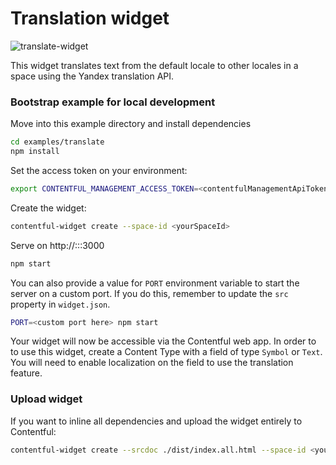 # Translation widget

![translate-widget](http://contentful.github.io/widget-sdk/assets/translate-widget.png)

This widget translates text from the default locale to other locales in a space using the Yandex translation API.

### Bootstrap example for local development

Move into this example directory and install dependencies
```bash
cd examples/translate
npm install
```

Set the access token on your environment:
```bash
export CONTENTFUL_MANAGEMENT_ACCESS_TOKEN=<contentfulManagementApiToken>
```

Create the widget:
```bash
contentful-widget create --space-id <yourSpaceId>
```

Serve on http://:::3000
```bash
npm start
```

You can also provide a value for `PORT` environment variable to start the server on a custom port.
If you do this, remember to update the `src` property in `widget.json`.
```bash
PORT=<custom port here> npm start
```

Your widget will now be accessible via the Contentful web app.
In order to to use this widget, create a Content Type with a field of type `Symbol` or `Text`. You will need to enable localization on the field to use the translation feature.


### Upload widget
If you want to inline all dependencies and upload the widget entirely to Contentful:
```bash
contentful-widget create --srcdoc ./dist/index.all.html --space-id <yourSpaceId> --force
```
